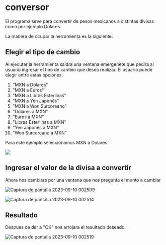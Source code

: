 # conversor
El programa sirve para convertir de pesos mexicanos a distintas divisas como por ejemplo Dolares.

La manera de ocupar la herramienta es la siguiente: 

## Elegir el tipo de cambio
Al ejecutar la herramienta saldra una ventana emergenete que pedira al usuario ingresar el tipo de cambio que desea realizar. 
El usuario puede elegir entre estas opciones:
1. "MXN a Dólares"
2. "MXN a Euros"
3. "MXN a Libras Esterlinas"
4. "MXN a Yen Japonés"
5. "MXN a Won Surcoreano"
6. "Dólares a MXN"
7. "Euros a MXN"
8. "Libras Esterlinas a MXN"
9. "Yen Japonés a MXN"
10. "Won Surcoreano a MXN"

Para este ejemplo seleccionamos MXN a Dolares


<img src = "![Captura de pantalla 2023-09-10 002503](https://github.com/vanrj/conversor/assets/77997410/d5a7c48f-b2c2-464f-8686-cc3aae0461e6)">

## Ingresar el valor de la divisa a convertir
Ahora nos cambiara por una ventana que nos pregunta el monto a cambiar


![Captura de pantalla 2023-09-10 002509](https://github.com/vanrj/conversor/assets/77997410/a8038c85-5828-4a4d-b054-7760965f4660)


![Captura de pantalla 2023-09-10 002514](https://github.com/vanrj/conversor/assets/77997410/d575da89-551b-442a-8af8-029f83cf2df3)


## Resultado
Despues de dar a "OK" nos arrojara el resultado deseado.


![Captura de pantalla 2023-09-10 002519](https://github.com/vanrj/conversor/assets/77997410/eb5fa2c6-2bc8-4cc8-87e6-fd06dbaddba9)

